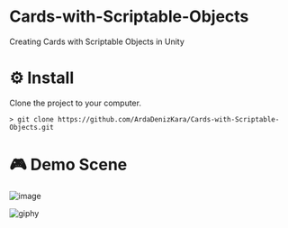 # Cards-with-Scriptable-Objects
Creating Cards with Scriptable Objects in Unity
# ⚙️ Install

Clone the project to your computer.
```
> git clone https://github.com/ArdaDenizKara/Cards-with-Scriptable-Objects.git
```
# 🎮 Demo Scene
![image](https://user-images.githubusercontent.com/56769449/212496249-ad1abac5-a919-4e66-a2ba-3db1ea61bfb6.png)


![giphy](https://user-images.githubusercontent.com/56769449/212497111-d2ffff6c-1d22-4b15-9efd-aa4d857474b6.gif)


